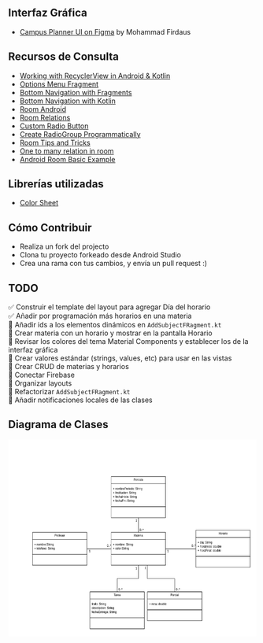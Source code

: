## Interfaz Gráfica

* [Campus Planner UI on Figma](https://www.figma.com/file/gARKgly3R3RYlXnSzL0RFS/CampusPlanner?node-id=0%3A1) by Mohammad Firdaus

## Recursos de Consulta

* [Working with RecyclerView in Android & Kotlin](https://medium.com/@hinchman_amanda/working-with-recyclerview-in-android-kotlin-84a62aef94ec)
* [Options Menu Fragment](https://www.youtube.com/watch?v=e-gvzEJf2S4)
* [Bottom Navigation with Fragments](https://www.youtube.com/watch?v=tPV8xA7m-iw&t=32s)
* [Bottom Navigation with Kotlin](https://medium.com/@smarrerof/c%C3%B3mo-usar-la-bottomnavigationview-en-android-usando-kotlin-ae8961aae92e)
* [Room Android](https://developer.android.com/training/data-storage/room)
* [Room Relations](https://medium.com/androiddevelopers/database-relations-with-room-544ab95e4542)
* [Custom Radio Button](https://stackoverflow.com/questions/19163628/adding-custom-radio-buttons-in-android)
* [Create RadioGroup Programmatically](https://stackoverflow.com/questions/19929295/creating-radiogroup-programmatically)
* [Room Tips and Tricks](https://spin.atomicobject.com/2019/04/01/android-room-tips/)
* [One to many relation in room](https://stackoverflow.com/questions/48443760/one-to-many-relation-in-room)
* [Android Room Basic Example](https://www.youtube.com/watch?v=RCLNkSIQQaw)

## Librerías utilizadas

* [Color Sheet](https://github.com/msasikanth/ColorSheet)

## Cómo Contribuir

* Realiza un fork del projecto
* Clona tu proyecto forkeado desde Android Studio
* Crea una rama con tus cambios, y envía un pull request :)

## TODO

✅ Construir el template del layout para agregar Día del horario\
✅ Añadir por programación más horarios en una materia  
📌 Añadir ids a los elementos dinámicos en `AddSubjectFRagment.kt`\
📌 Crear materia con un horario y mostrar en la pantalla Horario\
📌 Revisar los colores del tema Material Components y establecer los de la interfaz gráfica\
📌 Crear valores estándar (strings, values, etc) para usar en las vistas\
📌 Crear CRUD de materias y horarios\
📌 Conectar Firebase\
📌 Organizar layouts\
📌 Refactorizar `AddSubjectFRagment.kt`\
📌 Añadir notificaciones locales de las clases

## Diagrama de Clases

<img src="https://raw.githubusercontent.com/israteneda/HorarioEscolar/master/HorarioEscolar.png" width="600" height="400" />
